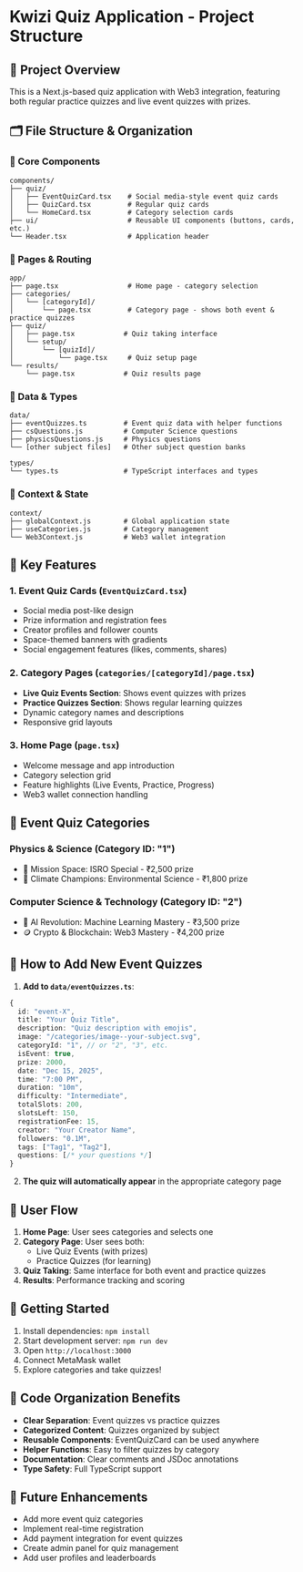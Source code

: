 # Kwizi Quiz Application - Project Structure

## 📁 Project Overview
This is a Next.js-based quiz application with Web3 integration, featuring both regular practice quizzes and live event quizzes with prizes.

## 🗂️ File Structure & Organization

### 📂 Core Components
```
components/
├── quiz/
│   ├── EventQuizCard.tsx    # Social media-style event quiz cards
│   ├── QuizCard.tsx         # Regular quiz cards
│   └── HomeCard.tsx         # Category selection cards
├── ui/                      # Reusable UI components (buttons, cards, etc.)
└── Header.tsx               # Application header
```

### 📂 Pages & Routing
```
app/
├── page.tsx                 # Home page - category selection
├── categories/
│   └── [categoryId]/
│       └── page.tsx         # Category page - shows both event & practice quizzes
├── quiz/
│   ├── page.tsx            # Quiz taking interface
│   └── setup/
│       └── [quizId]/
│           └── page.tsx     # Quiz setup page
└── results/
    └── page.tsx            # Quiz results page
```

### 📂 Data & Types
```
data/
├── eventQuizzes.ts         # Event quiz data with helper functions
├── csQuestions.js          # Computer Science questions
├── physicsQuestions.js     # Physics questions
└── [other subject files]   # Other subject question banks

types/
└── types.ts                # TypeScript interfaces and types
```

### 📂 Context & State
```
context/
├── globalContext.js        # Global application state
├── useCategories.js        # Category management
└── Web3Context.js          # Web3 wallet integration
```

## 🎯 Key Features

### 1. **Event Quiz Cards** (`EventQuizCard.tsx`)
- Social media post-like design
- Prize information and registration fees
- Creator profiles and follower counts
- Space-themed banners with gradients
- Social engagement features (likes, comments, shares)

### 2. **Category Pages** (`categories/[categoryId]/page.tsx`)
- **Live Quiz Events Section**: Shows event quizzes with prizes
- **Practice Quizzes Section**: Shows regular learning quizzes
- Dynamic category names and descriptions
- Responsive grid layouts

### 3. **Home Page** (`page.tsx`)
- Welcome message and app introduction
- Category selection grid
- Feature highlights (Live Events, Practice, Progress)
- Web3 wallet connection handling

## 🎨 Event Quiz Categories

### Physics & Science (Category ID: "1")
- 🚀 Mission Space: ISRO Special - ₹2,500 prize
- 🌱 Climate Champions: Environmental Science - ₹1,800 prize

### Computer Science & Technology (Category ID: "2")
- 🤖 AI Revolution: Machine Learning Mastery - ₹3,500 prize
- 🪙 Crypto & Blockchain: Web3 Mastery - ₹4,200 prize

## 🔧 How to Add New Event Quizzes

1. **Add to `data/eventQuizzes.ts`**:
```typescript
{
  id: "event-X",
  title: "Your Quiz Title",
  description: "Quiz description with emojis",
  image: "/categories/image--your-subject.svg",
  categoryId: "1", // or "2", "3", etc.
  isEvent: true,
  prize: 2000,
  date: "Dec 15, 2025",
  time: "7:00 PM",
  duration: "10m",
  difficulty: "Intermediate",
  totalSlots: 200,
  slotsLeft: 150,
  registrationFee: 15,
  creator: "Your Creator Name",
  followers: "0.1M",
  tags: ["Tag1", "Tag2"],
  questions: [/* your questions */]
}
```

2. **The quiz will automatically appear** in the appropriate category page

## 🎯 User Flow

1. **Home Page**: User sees categories and selects one
2. **Category Page**: User sees both:
   - Live Quiz Events (with prizes)
   - Practice Quizzes (for learning)
3. **Quiz Taking**: Same interface for both event and practice quizzes
4. **Results**: Performance tracking and scoring

## 🚀 Getting Started

1. Install dependencies: `npm install`
2. Start development server: `npm run dev`
3. Open `http://localhost:3000`
4. Connect MetaMask wallet
5. Explore categories and take quizzes!

## 📝 Code Organization Benefits

- **Clear Separation**: Event quizzes vs practice quizzes
- **Categorized Content**: Quizzes organized by subject
- **Reusable Components**: EventQuizCard can be used anywhere
- **Helper Functions**: Easy to filter quizzes by category
- **Documentation**: Clear comments and JSDoc annotations
- **Type Safety**: Full TypeScript support

## 🔮 Future Enhancements

- Add more event quiz categories
- Implement real-time registration
- Add payment integration for event quizzes
- Create admin panel for quiz management
- Add user profiles and leaderboards
